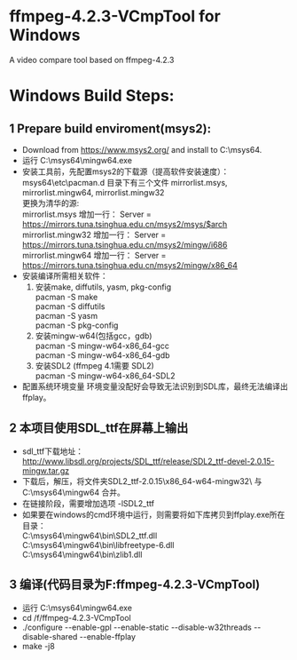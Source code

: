 # ffmpeg-4.2.3-VCmpTool for Windows
A video compare tool based on ffmpeg-4.2.3

# Windows Build Steps:
## 1 Prepare build enviroment(msys2):
* Download from https://www.msys2.org/ and install to C:\msys64.
* 运行 C:\msys64\mingw64.exe
* 安装工具前，先配置msys2的下载源（提高软件安装速度）：
  msys64\etc\pacman.d 目录下有三个文件 mirrorlist.msys, mirrorlist.mingw64, mirrorlist.mingw32  
  更换为清华的源:  
  mirrorlist.msys    增加一行： Server = https://mirrors.tuna.tsinghua.edu.cn/msys2/msys/$arch  
  mirrorlist.mingw32 增加一行： Server = https://mirrors.tuna.tsinghua.edu.cn/msys2/mingw/i686  
  mirrorlist.mingw64 增加一行： Server = https://mirrors.tuna.tsinghua.edu.cn/msys2/mingw/x86_64  
* 安装编译所需相关软件： 
  1. 安装make, diffutils, yasm, pkg-config  
   pacman -S make  
   pacman -S diffutils  
   pacman -S yasm  
   pacman -S pkg-config  
  2. 安装mingw-w64(包括gcc，gdb)  
   pacman -S mingw-w64-x86_64-gcc  
   pacman -S mingw-w64-x86_64-gdb  
  3. 安装SDL2 (ffmpeg 4.1需要 SDL2)  
   pacman -S mingw-w64-x86_64-SDL2  
* 配置系统环境变量
  环境变量没配好会导致无法识别到SDL库，最终无法编译出ffplay。  

## 2 本项目使用SDL_ttf在屏幕上输出
* sdl_ttf下载地址： http://www.libsdl.org/projects/SDL_ttf/release/SDL2_ttf-devel-2.0.15-mingw.tar.gz  
* 下载后，解压，将文件夹SDL2_ttf-2.0.15\x86_64-w64-mingw32\ 与 C:\msys64\mingw64 合并。  
* 在链接阶段，需要增加选项 -lSDL2_ttf 
* 如果要在windows的cmd环境中运行，则需要将如下库拷贝到ffplay.exe所在目录：  
  C:\msys64\mingw64\bin\SDL2_ttf.dll  
  C:\msys64\mingw64\bin\libfreetype-6.dll  
  C:\msys64\mingw64\bin\zlib1.dll

   
## 3 编译(代码目录为F:ffmpeg-4.2.3-VCmpTool)  
* 运行 C:\msys64\mingw64.exe  
* cd /f/ffmpeg-4.2.3-VCmpTool  
* ./configure --enable-gpl --enable-static --disable-w32threads --disable-shared --enable-ffplay
* make -j8  

